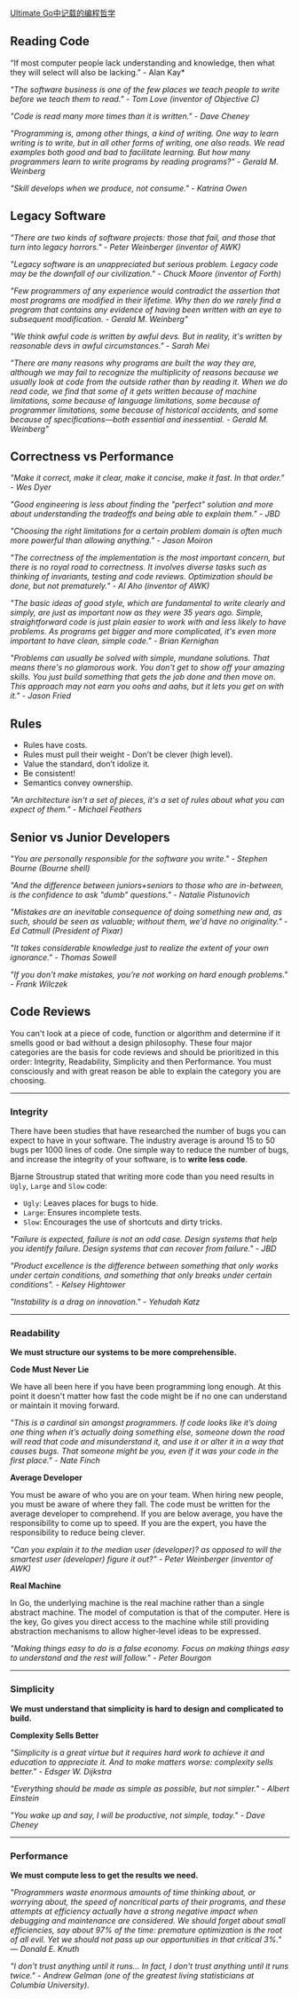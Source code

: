 [Ultimate Go中记载的编程哲学](https://github.com/ardanlabs/gotraining/blob/master/topics/go/README.md)



## Reading Code

“If most computer people lack understanding and knowledge, then what they will select will also be lacking.” - Alan Kay*



*"The software business is one of the few places we teach people to write before we teach them to read." - Tom Love (inventor of Objective C)*



*"Code is read many more times than it is written." - Dave Cheney*



*"Programming is, among other things, a kind of writing. One way to learn writing is to write, but in all other forms of writing, one also reads. We read examples both good and bad to facilitate learning. But how many programmers learn to write programs by reading programs?" - Gerald M. Weinberg*



*"Skill develops when we produce, not consume." - Katrina Owen*



## Legacy Software

*"There are two kinds of software projects: those that fail, and those that turn into legacy horrors." - Peter Weinberger (inventor of AWK)*



*"Legacy software is an unappreciated but serious problem. Legacy code may be the downfall of our civilization." - Chuck Moore (inventor of Forth)*



*"Few programmers of any experience would contradict the assertion that most programs are modified in their lifetime. Why then do we rarely find a program that contains any evidence of having been written with an eye to subsequent modification. - Gerald M. Weinberg"*



*"We think awful code is written by awful devs. But in reality, it's written by reasonable devs in awful circumstances." - Sarah Mei*



*"There are many reasons why programs are built the way they are, although we may fail to recognize the multiplicity of reasons because we usually look at code from the outside rather than by reading it. When we do read code, we find that some of it gets written because of machine limitations, some because of language limitations, some because of programmer limitations, some because of historical accidents, and some because of specifications—both essential and inessential. - Gerald M. Weinberg"*



## Correctness vs Performance

*"Make it correct, make it clear, make it concise, make it fast. In that order." - Wes Dyer*



*"Good engineering is less about finding the "perfect" solution and more about understanding the tradeoffs and being able to explain them." - JBD*



*"Choosing the right limitations for a certain problem domain is often much more powerful than allowing anything." - Jason Moiron*



*"The correctness of the implementation is the most important concern, but there is no royal road to correctness. It involves diverse tasks such as thinking of invariants, testing and code reviews. Optimization should be done, but not prematurely." - Al Aho (inventor of AWK)*



*"The basic ideas of good style, which are fundamental to write clearly and simply, are just as important now as they were 35 years ago. Simple, straightforward code is just plain easier to work with and less likely to have problems. As programs get bigger and more complicated, it's even more important to have clean, simple code." - Brian Kernighan*



*"Problems can usually be solved with simple, mundane solutions. That means there's no glamorous work. You don't get to show off your amazing skills. You just build something that gets the job done and then move on. This approach may not earn you oohs and aahs, but it lets you get on with it." - Jason Fried*



## Rules

- Rules have costs.
- Rules must pull their weight - Don’t be clever (high level).
- Value the standard, don’t idolize it.
- Be consistent!
- Semantics convey ownership.



*"An architecture isn't a set of pieces, it's a set of rules about what you can expect of them." - Michael Feathers*



## Senior vs Junior Developers

*"You are personally responsible for the software you write." - Stephen Bourne (Bourne shell)*



*"And the difference between juniors+seniors to those who are in-between, is the confidence to ask "dumb" questions." - Natalie Pistunovich*



*"Mistakes are an inevitable consequence of doing something new and, as such, should be seen as valuable; without them, we'd have no originality." - Ed Catmull (President of Pixar)*



*"It takes considerable knowledge just to realize the extent of your own ignorance." - Thomas Sowell*



*"If you don’t make mistakes, you’re not working on hard enough problems." - Frank Wilczek*



## Code Reviews

You can't look at a piece of code, function or algorithm and determine if it smells good or bad without a design philosophy. These four major categories are the basis for code reviews and should be prioritized in this order: Integrity, Readability, Simplicity and then Performance. You must consciously and with great reason be able to explain the category you are choosing.



------

### Integrity

There have been studies that have researched the number of bugs you can expect to have in your software. The industry average is around 15 to 50 bugs per 1000 lines of code. One simple way to reduce the number of bugs, and increase the integrity of your software, is to **write less code**.



Bjarne Stroustrup stated that writing more code than you need results in `Ugly`, `Large` and `Slow` code:

- `Ugly`: Leaves places for bugs to hide.
- `Large`: Ensures incomplete tests.
- `Slow`: Encourages the use of shortcuts and dirty tricks.



*"Failure is expected, failure is not an odd case. Design systems that help you identify failure. Design systems that can recover from failure." - JBD*



*"Product excellence is the difference between something that only works under certain conditions, and something that only breaks under certain conditions". - Kelsey Hightower*



*"Instability is a drag on innovation." - Yehudah Katz*



------

### Readability

**We must structure our systems to be more comprehensible.**



 **Code Must Never Lie**

We have all been here if you have been programming long enough. At this point it doesn't matter how fast the code might be if no one can understand or maintain it moving forward.



*"This is a cardinal sin amongst programmers. If code looks like it’s doing one thing when it’s actually doing something else, someone down the road will read that code and misunderstand it, and use it or alter it in a way that causes bugs. That someone might be you, even if it was your code in the first place." - Nate Finch*



**Average Developer**

You must be aware of who you are on your team. When hiring new people, you must be aware of where they fall. The code must be written for the average developer to comprehend. If you are below average, you have the responsibility to come up to speed. If you are the expert, you have the responsibility to reduce being clever.



*"Can you explain it to the median user (developer)? as opposed to will the smartest user (developer) figure it out?" - Peter Weinberger (inventor of AWK)*



**Real Machine**

In Go, the underlying machine is the real machine rather than a single abstract machine. The model of computation is that of the computer. Here is the key, Go gives you direct access to the machine while still providing abstraction mechanisms to allow higher-level ideas to be expressed.



*"Making things easy to do is a false economy. Focus on making things easy to understand and the rest will follow." - Peter Bourgon*



------

### Simplicity

**We must understand that simplicity is hard to design and complicated to build.**



**Complexity Sells Better**

*"Simplicity is a great virtue but it requires hard work to achieve it and education to appreciate it. And to make matters worse: complexity sells better." - Edsger W. Dijkstra*



*"Everything should be made as simple as possible, but not simpler." - Albert Einstein*



*"You wake up and say, I will be productive, not simple, today." - Dave Cheney*



------

### Performance



**We must compute less to get the results we need.**



*"Programmers waste enormous amounts of time thinking about, or worrying about, the speed of noncritical parts of their programs, and these attempts at efficiency actually have a strong negative impact when debugging and maintenance are considered. We should forget about small efficiencies, say about 97% of the time: premature optimization is the root of all evil. Yet we should not pass up our opportunities in that critical 3%." — Donald E. Knuth*



*"I don't trust anything until it runs... In fact, I don't trust anything until it runs twice." - Andrew Gelman (one of the greatest living statisticians at Columbia University).*